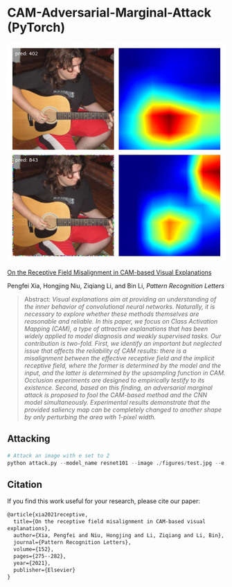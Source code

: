 # CAM-Adversarial-Marginal-Attack (PyTorch)

<div align=center> <img src="./figures/test_ama_2.jpg"/> </div>

[On the Receptive Field Misalignment in CAM-based Visual Explanations](https://www.sciencedirect.com/science/article/pii/S0167865521003810)

Pengfei Xia, Hongjing Niu, Ziqiang Li, and Bin Li, *Pattern Recognition Letters*

>Abstract: *Visual explanations aim at providing an understanding of the inner behavior of convolutional neural networks. Naturally, it is necessary to explore whether these methods themselves are reasonable and reliable. In this paper, we focus on Class Activation Mapping (CAM), a type of attractive explanations that has been widely applied to model diagnosis and weakly supervised tasks. Our contribution is two-fold. First, we identify an important but neglected issue that affects the reliability of CAM results: there is a misalignment between the effective receptive field and the implicit receptive field, where the former is determined by the model and the input, and the latter is determined by the upsampling function in CAM. Occlusion experiments are designed to empirically testify to its existence. Second, based on this finding, an adversarial marginal attack is proposed to fool the CAM-based method and the CNN model simultaneously. Experimental results demonstrate that the provided saliency map can be completely changed to another shape by only perturbing the area with 1-pixel width.*

## Attacking

```python
# Attack an image with e set to 2
python attack.py --model_name resnet101 --image ./figures/test.jpg --e 2
```


## Citation

If you find this work useful for your research, please cite our paper:

```
@article{xia2021receptive,
  title={On the receptive field misalignment in CAM-based visual explanations},
  author={Xia, Pengfei and Niu, Hongjing and Li, Ziqiang and Li, Bin},
  journal={Pattern Recognition Letters},
  volume={152},
  pages={275--282},
  year={2021},
  publisher={Elsevier}
}
```

